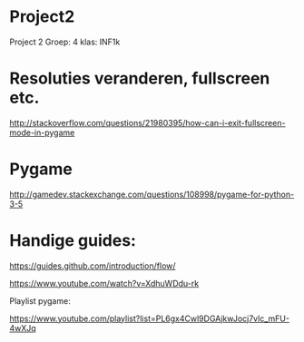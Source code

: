 # Project2
Project 2 Groep: 4 klas: INF1k

# Resoluties veranderen, fullscreen etc.
http://stackoverflow.com/questions/21980395/how-can-i-exit-fullscreen-mode-in-pygame

# Pygame
http://gamedev.stackexchange.com/questions/108998/pygame-for-python-3-5

# Handige guides:
  
https://guides.github.com/introduction/flow/

https://www.youtube.com/watch?v=XdhuWDdu-rk

Playlist pygame:

https://www.youtube.com/playlist?list=PL6gx4Cwl9DGAjkwJocj7vlc_mFU-4wXJq
